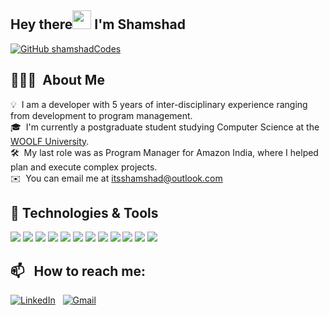 ## Hey there<img src="https://raw.githubusercontent.com/MartinHeinz/MartinHeinz/master/wave.gif" width="30px"> I'm Shamshad

<!-- ![version: 02-04-2023](https://img.shields.io/badge/version-02-04-2023-informational) &nbsp; -->
<!-- ![profile count](https://komarev.com/ghpvc/?username=shamshadCodes&color=red)&nbsp; -->

[![GitHub shamshadCodes](https://img.shields.io/github/followers/shamshadCodes?label=follow&style=social)](https://github.com/shamshadCodes)&nbsp;

<!-- ![build: passing](https://img.shields.io/badge/build-passing-success) -->

## 👨🏻‍💻 &nbsp;About Me

💡 &nbsp;I am a developer with 5 years of inter-disciplinary experience ranging from development to program management.\
🎓 &nbsp;I'm currently a postgraduate student studying Computer Science at the [WOOLF University](https://woolf.university/colleges/9b17f5ce-1078-4fdf-aec0-02bf4ecfb0a6). \
🛠 &nbsp;My last role was as Program Manager for Amazon India, where I helped plan and execute complex projects. \
✉️ &nbsp;You can email me at itsshamshad@outlook.com

<!-- ## 📚 Latest publications

- [Multi-Spectral Fusion using Generative Adversarial Networks for UAV Detection of Wild Fires](https://ieeexplore.ieee.org/document/10067042)

## 🔧 Latest work

- [Using sensor measurements to predict engine failures](https://github.com/shamshadCodes/predictive-maintenance)
- [Macroscopic and mesoscopic analysis of global air transport network](https://github.com/shamshadCodes/flight-network-analysis)

## &#x270d; Latest posts

- [How I wrote a pipeline abstraction module with one line of code](https://medium.com/locus-iq/how-we-wrote-a-pipeline-abstraction-module-with-one-line-of-code-9d7580d20337)

## 📖 &nbsp; Reading list

- [ ] [The Emperor's New Mind](https://www.goodreads.com/book/show/179744.The_Emperor_s_New_Mind)
- [ ] [On Intelligence](https://www.goodreads.com/book/show/27539.On_Intelligence) -->

## 🔧 Technologies & Tools

![](https://img.shields.io/badge/Code-Java-informational?style=flat&logo=java&logoColor=white&color=2bbc8a)
![](https://img.shields.io/badge/Code-JavaScript-informational?style=flat&logo=javascript&logoColor=white&color=2bbc8a)
![](https://img.shields.io/badge/Code-React-informational?style=flat&logo=react&logoColor=white&color=2bbc8a)
![](https://img.shields.io/badge/Code-CSS-informational?style=flat&logo=tailwindcss&logoColor=white&color=2bbc8a)
![](https://img.shields.io/badge/Tools-PostgreSQL-informational?style=flat&logo=postgresql&logoColor=white&color=2bbc8a)
![](https://img.shields.io/badge/Tools-MySQL-informational?style=flat&logo=mysql&logoColor=white&color=2bbc8a)
![](https://img.shields.io/badge/Tools-MongoDB-informational?style=flat&logo=mongodb&logoColor=white&color=2bbc8a)
![](https://img.shields.io/badge/Tools-Jenkins-informational?style=flat&logo=jenkins&logoColor=white&color=2bbc8a)
![](https://img.shields.io/badge/Tools-Kubernetes-informational?style=flat&logo=kubernetes&logoColor=white&color=2bbc8a)
![](https://img.shields.io/badge/Editor-Eclipse-informational?style=flat&logo=eclipseide&logoColor=white&color=2bbc8a)
![](https://img.shields.io/badge/Editor-VSCode-informational?style=flat&logo=visualstudiocode&logoColor=white&color=2bbc8a)
![](https://img.shields.io/badge/Editor-Intelij-informational?style=flat&logo=intelij&logoColor=white&color=2bbc8a)

## 📫 &nbsp; How to reach me:

<a href="https://www.linkedin.com/in/shamshadK/"><img alt="LinkedIn" src="https://img.shields.io/badge/linkedin%20-%230077B5.svg?&style=flat&logo=linkedin&logoColor=white"/></a> &nbsp;
<a href="mailto:itsshamshad@gmail.com"><img alt="Gmail" src="https://img.shields.io/badge/Gmail-D14836?style=flat&logo=gmail&logoColor=white" /></a> &nbsp;

<!-- ### If you like what I do

<a href="https://www.buymeacoffee.com/shamshadCodes" target="_blank"><img src="https://cdn.buymeacoffee.com/buttons/v2/default-red.png" alt="Buy Me Chai" width="150" ></a> -->
